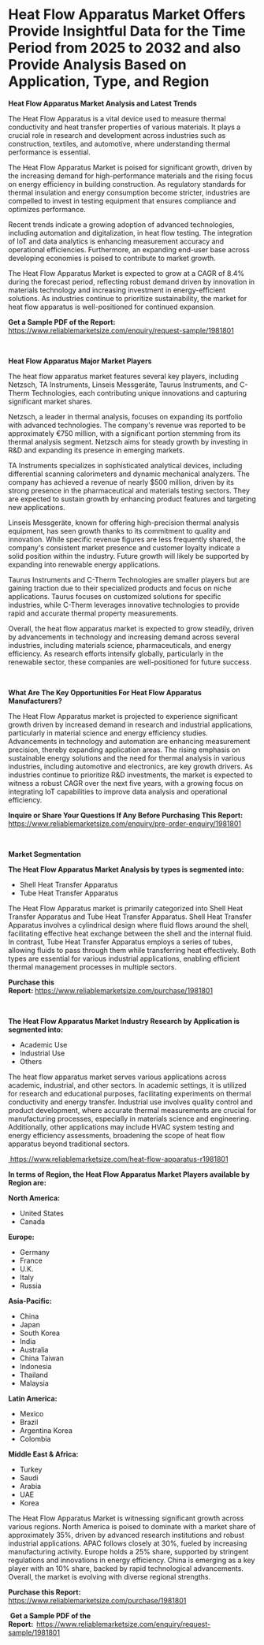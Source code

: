 <p><h1>Heat Flow Apparatus Market Offers Provide Insightful Data for the Time Period from 2025 to 2032 and also Provide Analysis Based on Application, Type, and Region</h1></p><p><strong>Heat Flow Apparatus Market Analysis and Latest Trends</strong></p>
<p><p>The Heat Flow Apparatus is a vital device used to measure thermal conductivity and heat transfer properties of various materials. It plays a crucial role in research and development across industries such as construction, textiles, and automotive, where understanding thermal performance is essential. </p><p>The Heat Flow Apparatus Market is poised for significant growth, driven by the increasing demand for high-performance materials and the rising focus on energy efficiency in building construction. As regulatory standards for thermal insulation and energy consumption become stricter, industries are compelled to invest in testing equipment that ensures compliance and optimizes performance.</p><p>Recent trends indicate a growing adoption of advanced technologies, including automation and digitalization, in heat flow testing. The integration of IoT and data analytics is enhancing measurement accuracy and operational efficiencies. Furthermore, an expanding end-user base across developing economies is poised to contribute to market growth.</p><p>The Heat Flow Apparatus Market is expected to grow at a CAGR of 8.4% during the forecast period, reflecting robust demand driven by innovation in materials technology and increasing investment in energy-efficient solutions. As industries continue to prioritize sustainability, the market for heat flow apparatus is well-positioned for continued expansion.</p></p>
<p><strong>Get a Sample PDF of the Report:&nbsp;</strong> <a href="https://www.reliablemarketsize.com/enquiry/request-sample/1981801?utm_campaign=2453&utm_medium=2&utm_source=Github&utm_content=ia&utm_term=12042025&utm_id=heat-flow-apparatus">https://www.reliablemarketsize.com/enquiry/request-sample/1981801</a></p>
<p>&nbsp;</p>
<p><strong>Heat Flow Apparatus Major Market Players</strong></p>
<p><p>The heat flow apparatus market features several key players, including Netzsch, TA Instruments, Linseis Messgeräte, Taurus Instruments, and C-Therm Technologies, each contributing unique innovations and capturing significant market shares.</p><p>Netzsch, a leader in thermal analysis, focuses on expanding its portfolio with advanced technologies. The company's revenue was reported to be approximately €750 million, with a significant portion stemming from its thermal analysis segment. Netzsch aims for steady growth by investing in R&D and expanding its presence in emerging markets.</p><p>TA Instruments specializes in sophisticated analytical devices, including differential scanning calorimeters and dynamic mechanical analyzers. The company has achieved a revenue of nearly $500 million, driven by its strong presence in the pharmaceutical and materials testing sectors. They are expected to sustain growth by enhancing product features and targeting new applications.</p><p>Linseis Messgeräte, known for offering high-precision thermal analysis equipment, has seen growth thanks to its commitment to quality and innovation. While specific revenue figures are less frequently shared, the company's consistent market presence and customer loyalty indicate a solid position within the industry. Future growth will likely be supported by expanding into renewable energy applications.</p><p>Taurus Instruments and C-Therm Technologies are smaller players but are gaining traction due to their specialized products and focus on niche applications. Taurus focuses on customized solutions for specific industries, while C-Therm leverages innovative technologies to provide rapid and accurate thermal property measurements.</p><p>Overall, the heat flow apparatus market is expected to grow steadily, driven by advancements in technology and increasing demand across several industries, including materials science, pharmaceuticals, and energy efficiency. As research efforts intensify globally, particularly in the renewable sector, these companies are well-positioned for future success.</p></p>
<p>&nbsp;</p>
<p><strong>What Are The Key Opportunities For Heat Flow Apparatus Manufacturers?</strong></p>
<p><p>The Heat Flow Apparatus market is projected to experience significant growth driven by increased demand in research and industrial applications, particularly in material science and energy efficiency studies. Advancements in technology and automation are enhancing measurement precision, thereby expanding application areas. The rising emphasis on sustainable energy solutions and the need for thermal analysis in various industries, including automotive and electronics, are key growth drivers. As industries continue to prioritize R&D investments, the market is expected to witness a robust CAGR over the next five years, with a growing focus on integrating IoT capabilities to improve data analysis and operational efficiency.</p></p>
<p><strong>Inquire or Share Your Questions If Any Before Purchasing This Report:</strong> <a href="https://www.reliablemarketsize.com/enquiry/pre-order-enquiry/1981801?utm_campaign=2453&utm_medium=2&utm_source=Github&utm_content=ia&utm_term=12042025&utm_id=heat-flow-apparatus">https://www.reliablemarketsize.com/enquiry/pre-order-enquiry/1981801</a></p>
<p>&nbsp;</p>
<p><strong>Market Segmentation</strong></p>
<p><strong>The Heat Flow Apparatus Market Analysis by types is segmented into:</strong></p>
<p><ul><li>Shell Heat Transfer Apparatus</li><li>Tube Heat Transfer Apparatus</li></ul></p>
<p><p>The Heat Flow Apparatus market is primarily categorized into Shell Heat Transfer Apparatus and Tube Heat Transfer Apparatus. Shell Heat Transfer Apparatus involves a cylindrical design where fluid flows around the shell, facilitating effective heat exchange between the shell and the internal fluid. In contrast, Tube Heat Transfer Apparatus employs a series of tubes, allowing fluids to pass through them while transferring heat effectively. Both types are essential for various industrial applications, enabling efficient thermal management processes in multiple sectors.</p></p>
<p><strong>Purchase this Report:&nbsp;</strong><a href="https://www.reliablemarketsize.com/purchase/1981801?utm_campaign=2453&utm_medium=2&utm_source=Github&utm_content=ia&utm_term=12042025&utm_id=heat-flow-apparatus">https://www.reliablemarketsize.com/purchase/1981801</a></p>
<p>&nbsp;</p>
<p><strong>The Heat Flow Apparatus Market Industry Research by Application is segmented into:</strong></p>
<p><ul><li>Academic Use</li><li>Industrial Use</li><li>Others</li></ul></p>
<p><p>The heat flow apparatus market serves various applications across academic, industrial, and other sectors. In academic settings, it is utilized for research and educational purposes, facilitating experiments on thermal conductivity and energy transfer. Industrial use involves quality control and product development, where accurate thermal measurements are crucial for manufacturing processes, especially in materials science and engineering. Additionally, other applications may include HVAC system testing and energy efficiency assessments, broadening the scope of heat flow apparatus beyond traditional sectors.</p></p>
<p><a href="https://www.reliablemarketsize.com/heat-flow-apparatus-r1981801?utm_campaign=2453&utm_medium=2&utm_source=Github&utm_content=ia&utm_term=12042025&utm_id=heat-flow-apparatus">&nbsp;https://www.reliablemarketsize.com/heat-flow-apparatus-r1981801</a></p>
<p><strong>In terms of Region, the Heat Flow Apparatus Market Players available by Region are:</strong></p>
<p>
    <p> <strong> North America: </strong>
        <ul>
            <li>United States</li>
            <li>Canada</li>
        </ul>
        </p> 
    <p> <strong> Europe: </strong>
        <ul>
            <li>Germany</li>
            <li>France</li>
            <li>U.K.</li>
            <li>Italy</li>
            <li>Russia</li>
        </ul>
        </p> 
    <p> <strong> Asia-Pacific: </strong>
        <ul>
            <li>China</li>
            <li>Japan</li>
            <li>South Korea</li>
            <li>India</li>
            <li>Australia</li>
            <li>China Taiwan</li>
            <li>Indonesia</li>
            <li>Thailand</li>
            <li>Malaysia</li>
        </ul>
        </p> 
    <p> <strong> Latin America: </strong>
        <ul>
            <li>Mexico</li>
            <li>Brazil</li>
            <li>Argentina Korea</li>
            <li>Colombia</li>
        </ul>
        </p> 
    <p> <strong> Middle East & Africa: </strong>
        <ul>
            <li>Turkey</li>
            <li>Saudi</li>
            <li>Arabia</li>
            <li>UAE</li>
            <li>Korea</li>
        </ul>
    </p>
    </p>
<p><p>The Heat Flow Apparatus Market is witnessing significant growth across various regions. North America is poised to dominate with a market share of approximately 35%, driven by advanced research institutions and robust industrial applications. APAC follows closely at 30%, fueled by increasing manufacturing activity. Europe holds a 25% share, supported by stringent regulations and innovations in energy efficiency. China is emerging as a key player with an 10% share, backed by rapid technological advancements. Overall, the market is evolving with diverse regional strengths.</p></p>
<p><strong>Purchase this Report: </strong><a href="https://www.reliablemarketsize.com/purchase/1981801?utm_campaign=2453&utm_medium=2&utm_source=Github&utm_content=ia&utm_term=12042025&utm_id=heat-flow-apparatus">https://www.reliablemarketsize.com/purchase/1981801</a></p>
<p>&nbsp;<strong>Get a Sample PDF of the Report:&nbsp;&nbsp;</strong><a href="https://www.reliablemarketsize.com/enquiry/request-sample/1981801?utm_campaign=2453&utm_medium=2&utm_source=Github&utm_content=ia&utm_term=12042025&utm_id=heat-flow-apparatus">https://www.reliablemarketsize.com/enquiry/request-sample/1981801</a></p>
<p><strong></strong></p>
<p><p></p><p></p><p></p></p>